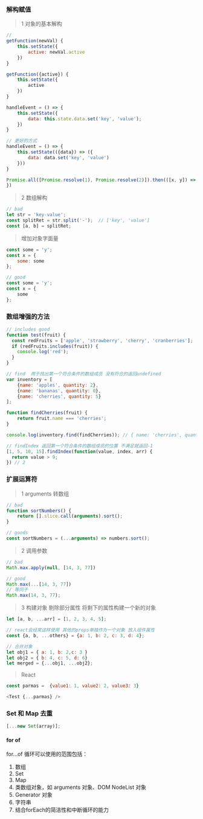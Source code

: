 ### 解构赋值



> 1 对象的基本解构



```javascript
// 
getFunction(newVal) {
    this.setState({
        active: newVal.active
    })
}

getFunction({active}) {
    this.setState({
        active
    })
}

handleEvent = () => {
    this.setState({
        data: this.state.data.set('key', 'value');
    })
}

// 更好的方式
handleEvent = () => {
    this.setState(({data}) => ({
        data: data.set('key', 'value')
    }))
}

Promise.all([Promise.resolve(1), Promise.resolve(2)]).then(([x, y]) => {
})
```



> 2 数组解构



```jsx
// bad
let str = 'key-value';
const splitRet = str.split('-');  // ['key', 'value']
const [a, b] = splitRet;

```



> 增加对象字面量

```jsx
const some = 'y';
const x = {
    some: some
};

// good
const some = 'y';
const x = {
    some
};
```





### 数组增强的方法

```javascript
// includes good
function test(fruit) {
  const redFruits = ['apple', 'strawberry', 'cherry', 'cranberries'];
  if (redFruits.includes(fruit)) {
    console.log('red');
  }
}

// find  用于找出第一个符合条件的数组成员 没有符合的返回undefined
var inventory = [
    {name: 'apples', quantity: 2},
    {name: 'bananas', quantity: 0},
    {name: 'cherries', quantity: 5}
];

function findCherries(fruit) {
    return fruit.name === 'cherries';
}

console.log(inventory.find(findCherries)); // { name: 'cherries', quantity: 5 }

// findIndex 返回第一个符合条件的数组成员的位置 不满足就返回-1
[1, 5, 10, 15].findIndex(function(value, index, arr) {
  return value > 9;
}) // 2
```



### 扩展运算符

> 1 arguments 转数组



```javascript
// bad
function sortNumbers() {
    return [].slice.call(arguments).sort();
}

// goods
const sortNumbers = (...arguments) => numbers.sort();
```



> 2 调用参数

```javascript
// bad
Math.max.apply(null, [14, 3, 77])

// good
Math.max(...[14, 3, 77])
// 等同于
Math.max(14, 3, 77);
```



> 3 构建对象 剔除部分属性 将剩下的属性构建一个新的对象

```javascript
let [a, b, ...arr] = [1, 2, 3, 4, 5];

// react会经常这样使用 其他的props单独作为一个对象 放入组件属性
const {a, b, ...others} = {a: 1, b: 2, c: 3, d: 4};

// 合并对象
let obj1 = { a: 1, b: 2,c: 3 }
let obj2 = { b: 4, c: 5, d: 6}
let merged = {...obj1, ...obj2};
```



> React

```javascript
const parmas =  {value1: 1, value2: 2, value3: 3}

<Test {...parmas} />
```





###  Set 和 Map 去重

```javascript
[...new Set(array)];

```



#### for of

for...of 循环可以使用的范围包括：

1. 数组
2. Set
3. Map
4. 类数组对象，如 arguments 对象、DOM NodeList 对象
5. Generator 对象
6. 字符串
7. 结合forEach的简洁性和中断循环的能力



